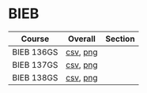 # BIEB

| Course | Overall | Section |
| ------ | ------- | ------- |
| BIEB 136GS | [csv](https://github.com/UCSD-Historical-Enrollment-Data/2024Summer1/blob/main/overall/BIEB%20136GS.csv), [png](https://raw.githubusercontent.com/UCSD-Historical-Enrollment-Data/2024Summer1/main/plot_overall/BIEB%20136GS.png) |  |
| BIEB 137GS | [csv](https://github.com/UCSD-Historical-Enrollment-Data/2024Summer1/blob/main/overall/BIEB%20137GS.csv), [png](https://raw.githubusercontent.com/UCSD-Historical-Enrollment-Data/2024Summer1/main/plot_overall/BIEB%20137GS.png) |  |
| BIEB 138GS | [csv](https://github.com/UCSD-Historical-Enrollment-Data/2024Summer1/blob/main/overall/BIEB%20138GS.csv), [png](https://raw.githubusercontent.com/UCSD-Historical-Enrollment-Data/2024Summer1/main/plot_overall/BIEB%20138GS.png) |  |
